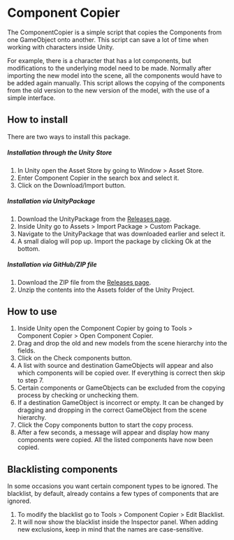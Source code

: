 # Component Copier
The ComponentCopier is a simple script that copies the Components from one GameObject onto another. This script can save a lot of time when working with characters inside Unity.

For example, there is a character that has a lot components, but modifications to the underlying model need to be made. Normally after importing the new model into the scene, all the components would have to be added again manually. This script allows the copying of the components from the old version to the new version of the model, with the use of a simple interface.

## How to install
There are two ways to install this package.

##### Installation through the Unity Store
1. In Unity open the Asset Store by going to Window > Asset Store.
2. Enter Component Copier in the search box and select it.
3. Click on the Download/Import button.

##### Installation via UnityPackage
1. Download the UnityPackage from the [Releases page](https://github.com/Ser-Pounce-a-lot/ComponentCopier/releases).
2. Inside Unity go to Assets > Import Package > Custom Package.
3. Navigate to the UnityPackage that was downloaded earlier and select it.
4. A small dialog will pop up. Import the package by clicking Ok at the bottom.

##### Installation via GitHub/ZIP file
1. Download the ZIP file from the [Releases page](https://github.com/Ser-Pounce-a-lot/ComponentCopier/releases).
2. Unzip the contents into the Assets folder of the Unity Project.


## How to use
1. Inside Unity open the Component Copier by going to Tools > Component Copier > Open Component Copier.
2. Drag and drop the old and new models from the scene hierarchy into the fields.
3. Click on the Check components button.
4. A list with source and destination GameObjects will appear and also which components will be copied over. If everything is correct then skip to step 7.
5. Certain components or GameObjects can be excluded from the copying process by checking or unchecking them.
6. If a destination GameObject is incorrect or empty. It can be changed by dragging and dropping in the correct GameObject from the scene hierarchy.
7. Click the Copy components button to start the copy process.
8. After a few seconds, a message will appear and display how many components were copied. All the listed components have now been copied.

## Blacklisting components
In some occasions you want certain component types to be ignored. The blacklist, by default, already contains a few types of components that are ignored. 

1. To modify the blacklist go to Tools > Component Copier > Edit Blacklist.
2. It will now show the blacklist inside the Inspector panel. When adding new exclusions, keep in mind that the names are case-sensitive.
